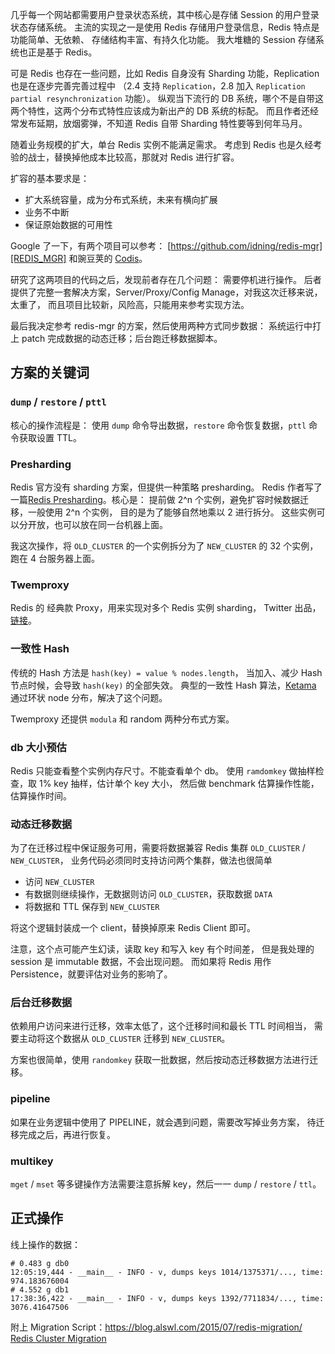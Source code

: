 


几乎每一个网站都需要用户登录状态系统，其中核心是存储 Session 的用户登录状态存储系统。
主流的实现之一是使用 Redis 存储用户登录信息，Redis 特点是功能简单、无依赖、
存储结构丰富、有持久化功能。
我大堆糖的 Session 存储系统也正是基于 Redis。

可是 Redis 也存在一些问题，比如 Redis 自身没有 Sharding 功能，Replication
也是在逐步完善完善过程中
（2.4 支持 `Replication`，2.8 加入 `Replication partial resynchronization` 功能）。
纵观当下流行的 DB 系统，哪个不是自带这两个特性，这两个分布式特性应该成为新出产的 DB 系统的标配。
而且作者还经常发布延期，放烟雾弹，不知道 Redis 自带 Sharding 特性要等到何年马月。

随着业务规模的扩大，单台 Redis 实例不能满足需求。
考虑到 Redis 也是久经考验的战士，替换掉他成本比较高，那就对 Redis 进行扩容。

扩容的基本要求是：

* 扩大系统容量，成为分布式系统，未来有横向扩展
* 业务不中断
* 保证原始数据的可用性


Google 了一下，有两个项目可以参考：
[https://github.com/idning/redis-mgr][REDIS_MGR]
和豌豆荚的 [Codis][CODIS]。

研究了这两项目的代码之后，发现前者存在几个问题：
需要停机进行操作。
后者提供了完整一套解决方案，Server/Proxy/Config Manage，对我这次迁移来说，太重了，
而且项目比较新，风险高，只能用来参考实现方法。

最后我决定参考 redis-mgr 的方案，然后使用两种方式同步数据：
系统运行中打上 patch 完成数据的动态迁移；后台跑迁移数据脚本。


## 方案的关键词


### `dump` / `restore` / `pttl`

核心的操作流程是：
使用 `dump` 命令导出数据，`restore` 命令恢复数据，`pttl` 命令获取设置 TTL。


### Presharding

Redis 官方没有 sharding 方案，但提供一种策略 presharding。
Redis 作者写了一篇[Redis Presharding][PRE_SHARDING]。核心是：
提前做 2^n 个实例，避免扩容时候数据迁移，一般使用 2^n 个实例，
目的是为了能够自然地乘以 2 进行拆分。
这些实例可以分开放，也可以放在同一台机器上面。

我这次操作，将 `OLD_CLUSTER` 的一个实例拆分为了 `NEW_CLUSTER` 的 32 个实例，
跑在 4 台服务器上面。

### Twemproxy

Redis 的 经典款 Proxy，用来实现对多个 Redis 实例 sharding，
Twitter 出品，[链接][TWEMPROXY]。


### 一致性 Hash

传统的 Hash 方法是 `hash(key) = value % nodes.length`，
当加入、减少 Hash 节点时候，会导致 `hash(key)` 的全部失效。
典型的一致性 Hash 算法，[Ketama][KETAMA] 通过环状 node 分布，解决了这个问题。

Twemproxy 还提供 `modula` 和 random 两种分布式方案。


### db 大小预估

Redis 只能查看整个实例内存尺寸。不能查看单个 db。
使用 `ramdomkey` 做抽样检查，取 1% key 抽样，估计单个 key 大小，
然后做 benchmark 估算操作性能，估算操作时间。


### 动态迁移数据

为了在迁移过程中保证服务可用，需要将数据兼容 Redis 集群 `OLD_CLUSTER` / `NEW_CLUSTER`，
业务代码必须同时支持访问两个集群，做法也很简单

* 访问 `NEW_CLUSTER`
* 有数据则继续操作，无数据则访问 `OLD_CLUSTER`，获取数据 `DATA`
* 将数据和 TTL 保存到 `NEW_CLUSTER`

将这个逻辑封装成一个 client，替换掉原来 Redis Client 即可。

注意，这个点可能产生幻读，读取 key 和写入 key 有个时间差，
但是我处理的 session 是 immutable 数据，不会出现问题。
而如果将 Redis 用作 Persistence，就要评估对业务的影响了。


### 后台迁移数据

依赖用户访问来进行迁移，效率太低了，这个迁移时间和最长 TTL 时间相当，
需要主动将这个数据从 `OLD_CLUSTER` 迁移到 `NEW_CLUSTER`。

方案也很简单，使用 `randomkey` 获取一批数据，然后按动态迁移数据方法进行迁移。


### pipeline

如果在业务逻辑中使用了 PIPELINE，就会遇到问题，需要改写掉业务方案，
待迁移完成之后，再进行恢复。


### multikey

`mget` / `mset` 等多键操作方法需要注意拆解 key，然后一一 `dump` / `restore` /
`ttl`。


## 正式操作

线上操作的数据：

```
# 0.483 g db0
12:05:19,444 - __main__ - INFO - v, dumps keys 1014/1375371/..., time: 974.183676004
# 4.552 g db1
17:38:36,422 - __main__ - INFO - v, dumps keys 1392/7711834/..., time: 3076.41647506
```

附上 Migration Script：[https://blog.alswl.com/2015/07/redis-migration/ Redis Cluster Migration](https://gist.github.com/alswl/e96a5308ebac4f69f809f9ba56dfe168)


[REDIS_MGR]: https://github.com/idning/redis-mgr
[CODIS]: https://github.com/wandoulabs/codis
[PRE_SHARDING]: http://oldblog.antirez.com/post/redis-presharding.html
[KETAMA]: https://github.com/RJ/ketama
[TWEMPROXY]: https://github.com/twitter/twemproxy

